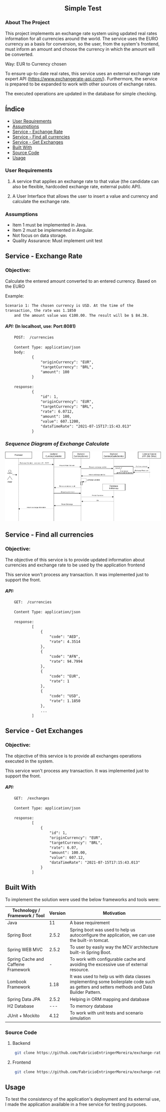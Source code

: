 <br />
<p align="center">
<h2 align="center">Simple Test</h2>



<!-- ABOUT THE PROJECT -->
### About The Project

This project implements an exchange rate system using updated real rates information for all currencies around the world.
The service uses the EURO currency as a basis for conversion, so the user, from the system's frontend, must inform an amount and choose the currency in which the amount will be converted.

Way: EUR to Currency chosen

To ensure up-to-date real rates, this service uses an external exchange rate expert API (https://www.exchangerate-api.com/). Furthermore, the service is prepared to be expanded to work with other sources of exchange rates.

The executed operations are updated in the database for simple checking.

## Índice

- [User Requirements](#user-requirements)
- [Assumptions](#assumptions)
- [Service - Exchange Rate](#service---exchange-rate)
- [Service - Find all currencies](#service---find-all-currencies)
- [Service - Get Exchanges](#service---get-exchanges)
- [Built With](#built-with)
- [Source Code](#source-code)
- [Usage](#usage)
    
### User Requirements

1) A service that applies an exchange rate to that value (the candidate can also be flexible,
hardcoded exchange rate, external public API).

2) A User Interface that allows the user to insert a value and currency and calculate the exchange
rate.
   
### Assumptions

- Item 1 must be implemented in Java.
- Item 2 must be implemented in Angular.
- Not focus on data storage. 
- Quality Assurance: Must implement unit test

## Service - Exchange Rate

### Objective:

Calculate the entered amount converted to an entered currency. Based on the EURO

Example:

    Scenario 1: The chosen currency is USD. At the time of the transaction, the rate was 1.1850 
        and the amount value was €100.00. The result will be $ 84.38.

#### *API:*  (In localhost, use: Port:8081)

        POST:  /currencies

        Content Type: application/json
        body:   
                {
                    "originCurrency": "EUR",
                    "targetCurrency": "BRL",
                    "amount": 100
                }

        response:
                {
                    "id": 1,
                    "originCurrency": "EUR",
                    "targetCurrency": "BRL",
                    "rate": 6.0712,
                    "amount": 100,
                    "value": 607.1200,
                    "dataTimeRate": "2021-07-15T17:15:43.013"
                }  

### *Sequence Diagram of Exchange Calculate*
![alt text](https://github.com/FabricioEntringerMoreira/exchange-rate/blob/main/docs/img/exchange-calculate-sequence-diagram.png)

## Service - Find all currencies

### Objective:
The objective of this service is to provide updated information about currencies and exchange rate to be used by the application frontend

This service won't process any transaction. It was implemented just to support the front.

#### *API:*

        GET:  /currencies

        Content Type: application/json
        
        response:
                [
                    {
                        "code": "AED",
                        "rate": 4.3514
                    },
                    {
                        "code": "AFN",
                        "rate": 94.7994
                    },
                    {
                        "code": "EUR",
                        "rate": 1
                    },
                    {
                        "code": "USD",
                        "rate": 1.1850
                    },
                    ...
                ]

## Service - Get Exchanges

### Objective:
The objective of this service is to provide all exchanges operations executed in the system.

This service won't process any transaction. It was implemented just to support the front.

#### *API:*

        GET:  /exchanges

        Content Type: application/json
        
        response:
                [
                    {
                        "id": 1,
                        "originCurrency": "EUR",
                        "targetCurrency": "BRL",
                        "rate": 6.07,
                        "amount": 100.00,
                        "value": 607.12,
                        "dataTimeRate": "2021-07-15T17:15:43.013"
                    }
                ]



## Built With

To implement the solution were used the below frameworks and tools were:

| Technology / Framework / Tool | Version | Motivation |
| --- | --- | --- |
| Java | 11 | A base requirement |
| Spring Boot | 2.5.2 | Spring boot was used to help us autoconfigure the application, we can use the built-in tomcat. |
| Spring WEB MVC | 2.5.2 | To user by easily way the MCV architecture built-in Spring Boot.  |
| Spring Cache and Caffeine Framework | - | To work with configurable cache and avoiding the excessive use of external resource.|
| Lombook Framework | 1.18 | It was used to help us with data classes implementing some boilerplate code such as getters and setters methods and Data Builder Pattern. |
| Spring Data JPA | 2.5.2 | Helping in ORM mapping and database  |
| H2 Database | --- | To memory database |
| JUnit + Mockito  | 4.12 | To work with unit tests and scenario simulation |


### Source Code

1. Backend
   ```sh
    git clone https://github.com/FabricioEntringerMoreira/exchange-rate.git
   ```
2. Frontend
   ```sh
    git clone https://github.com/FabricioEntringerMoreira/exchange-rate-front.git
   ```


## Usage

To test the consistency of the application's deployment and its external use, I made the application available in a free service for testing purposes.
